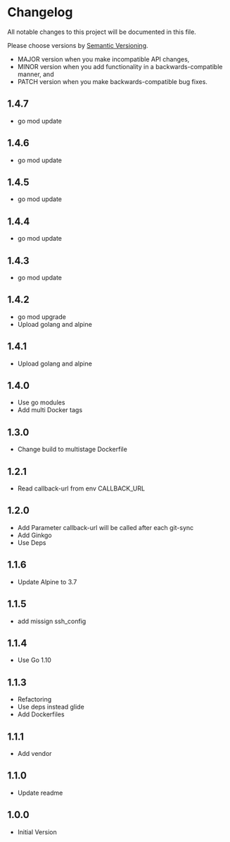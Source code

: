 # Changelog

All notable changes to this project will be documented in this file.

Please choose versions by [Semantic Versioning](http://semver.org/).

* MAJOR version when you make incompatible API changes,
* MINOR version when you add functionality in a backwards-compatible manner, and
* PATCH version when you make backwards-compatible bug fixes.

## 1.4.7

- go mod update

## 1.4.6

- go mod update

## 1.4.5

- go mod update

## 1.4.4

- go mod update

## 1.4.3

- go mod update

## 1.4.2

- go mod upgrade
- Upload golang and alpine

## 1.4.1

- Upload golang and alpine

## 1.4.0

- Use go modules
- Add multi Docker tags

## 1.3.0

- Change build to multistage Dockerfile 

## 1.2.1

- Read callback-url from env CALLBACK_URL

## 1.2.0

- Add Parameter callback-url will be called after each git-sync
- Add Ginkgo
- Use Deps

## 1.1.6

- Update Alpine to 3.7

## 1.1.5

- add missign ssh_config

## 1.1.4

- Use Go 1.10

## 1.1.3

- Refactoring
- Use deps instead glide
- Add Dockerfiles

## 1.1.1

- Add vendor

## 1.1.0

- Update readme

## 1.0.0

- Initial Version
